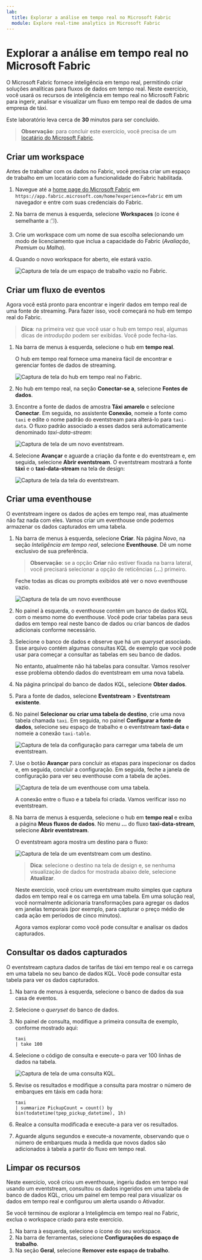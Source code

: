 ```yaml
---
lab:
  title: Explorar a análise em tempo real no Microsoft Fabric
  module: Explore real-time analytics in Microsoft Fabric
---
```


# Explorar a análise em tempo real no Microsoft Fabric

O Microsoft Fabric fornece inteligência em tempo real, permitindo criar soluções analíticas para fluxos de dados em tempo real. Neste exercício, você usará os recursos de inteligência em tempo real no Microsoft Fabric para ingerir, analisar e visualizar um fluxo em tempo real de dados de uma empresa de táxi.

Este laboratório leva cerca de **30** minutos para ser concluído.

> **Observação**: para concluir este exercício, você precisa de um [locatário do Microsoft Fabric](https://learn.microsoft.com/fabric/get-started/fabric-trial).

## Criar um workspace

Antes de trabalhar com os dados no Fabric, você precisa criar um espaço de trabalho em um locatário com a funcionalidade do Fabric habilitada.

1. Navegue até a [home page do Microsoft Fabric](https://app.fabric.microsoft.com/home?experience=fabric) em `https://app.fabric.microsoft.com/home?experience=fabric` em um navegador e entre com suas credenciais do Fabric.
1. Na barra de menus à esquerda, selecione **Workspaces** (o ícone é semelhante a &#128455;).
1. Crie um workspace com um nome de sua escolha selecionando um modo de licenciamento que inclua a capacidade do Fabric (*Avaliação*, *Premium* ou *Malha*).
1. Quando o novo workspace for aberto, ele estará vazio.

    ![Captura de tela de um espaço de trabalho vazio no Fabric.](./images/new-workspace.png)

## Criar um fluxo de eventos

Agora você está pronto para encontrar e ingerir dados em tempo real de uma fonte de streaming. Para fazer isso, você começará no hub em tempo real do Fabric.

> **Dica**: na primeira vez que você usar o hub em tempo real, algumas dicas de *introdução* podem ser exibidas. Você pode fecha-las.

1. Na barra de menus à esquerda, selecione o hub em **tempo real**.

    O hub em tempo real fornece uma maneira fácil de encontrar e gerenciar fontes de dados de streaming.

    ![Captura de tela do hub em tempo real no Fabric.](./images/real-time-hub.png)

1. No hub em tempo real, na seção **Conectar-se a**, selecione **Fontes de dados**.
1. Encontre a fonte de dados de amostra **Táxi amarelo** e selecione **Conectar**. Em seguida, no assistente **Conexão**, nomeie a fonte como `taxi` e edite o nome padrão do eventstream para alterá-lo para `taxi-data`. O fluxo padrão associado a esses dados será automaticamente denominado *taxi-data-stream*:

    ![Captura de tela de um novo eventstream.](./images/name-eventstream.png)

1. Selecione **Avançar** e aguarde a criação da fonte e do eventstream e, em seguida, selecione **Abrir eventstream**. O eventstream mostrará a fonte **táxi** e o **taxi-data-stream** na tela de design:

   ![Captura de tela da tela do eventstream.](./images/new-taxi-stream.png)

## Criar uma eventhouse

O eventstream ingere os dados de ações em tempo real, mas atualmente não faz nada com eles. Vamos criar um eventhouse onde podemos armazenar os dados capturados em uma tabela.

1. Na barra de menus à esquerda, selecione **Criar**. Na página *Novo*, na seção *Inteligência em tempo real*, selecione **Eventhouse**. Dê um nome exclusivo de sua preferência.

    >**Observação**: se a opção **Criar** não estiver fixada na barra lateral, você precisará selecionar a opção de reticências (**...**) primeiro.

    Feche todas as dicas ou prompts exibidos até ver o novo eventhouse vazio.

    ![Captura de tela de um novo eventhouse](./images/create-eventhouse.png)

1. No painel à esquerda, o eventhouse contém um banco de dados KQL com o mesmo nome do eventhouse. Você pode criar tabelas para seus dados em tempo real neste banco de dados ou criar bancos de dados adicionais conforme necessário.
1. Selecione o banco de dados e observe que há um *queryset* associado. Esse arquivo contém algumas consultas KQL de exemplo que você pode usar para começar a consultar as tabelas em seu banco de dados.

    No entanto, atualmente não há tabelas para consultar. Vamos resolver esse problema obtendo dados do eventstream em uma nova tabela.

1. Na página principal do banco de dados KQL, selecione **Obter dados**.
1. Para a fonte de dados, selecione **Eventstream** > **Eventstream existente**.
1. No painel **Selecionar ou criar uma tabela de destino**, crie uma nova tabela chamada `taxi`. Em seguida, no painel **Configurar a fonte de dados**, selecione seu espaço de trabalho e o eventstream **taxi-data** e nomeie a conexão `taxi-table`.

   ![Captura de tela da configuração para carregar uma tabela de um eventstream.](./images/configure-destination.png)

1. Use o botão **Avançar** para concluir as etapas para inspecionar os dados e, em seguida, concluir a configuração. Em seguida, feche a janela de configuração para ver seu eventhouse com a tabela de ações.

   ![Captura de tela de um eventhouse com uma tabela.](./images/eventhouse-with-table.png)

    A conexão entre o fluxo e a tabela foi criada. Vamos verificar isso no eventstream.

1. Na barra de menus à esquerda, selecione o hub em **tempo real** e exiba a página **Meus fluxos de dados**. No menu **...** do fluxo **taxi-data-stream**, selecione **Abrir eventstream**.

    O eventstream agora mostra um destino para o fluxo:

   ![Captura de tela de um eventstream com um destino.](./images/eventstream-destination.png)

    > **Dica**: selecione o destino na tela de design e, se nenhuma visualização de dados for mostrada abaixo dele, selecione **Atualizar**.

    Neste exercício, você criou um eventstream muito simples que captura dados em tempo real e os carrega em uma tabela. Em uma solução real, você normalmente adicionaria transformações para agregar os dados em janelas temporais (por exemplo, para capturar o preço médio de cada ação em períodos de cinco minutos).

    Agora vamos explorar como você pode consultar e analisar os dados capturados.

## Consultar os dados capturados

O eventstream captura dados de tarifas de táxi em tempo real e os carrega em uma tabela no seu banco de dados KQL. Você pode consultar esta tabela para ver os dados capturados.

1. Na barra de menus à esquerda, selecione o banco de dados da sua casa de eventos.
1. Selecione o *queryset* do banco de dados.
1. No painel de consulta, modifique a primeira consulta de exemplo, conforme mostrado aqui:

    ```kql
    taxi
    | take 100
    ```

1. Selecione o código de consulta e execute-o para ver 100 linhas de dados na tabela.

    ![Captura de tela de uma consulta KQL.](./images/kql-stock-query.png)

1. Revise os resultados e modifique a consulta para mostrar o número de embarques em táxis em cada hora:

    ```kql
    taxi
    | summarize PickupCount = count() by bin(todatetime(tpep_pickup_datetime), 1h)
    ```

1. Realce a consulta modificada e execute-a para ver os resultados.
1. Aguarde alguns segundos e execute-a novamente, observando que o número de embarques muda à medida que novos dados são adicionados à tabela a partir do fluxo em tempo real.

## Limpar os recursos

Neste exercício, você criou um eventhouse, ingeriu dados em tempo real usando um eventstream, consultou os dados ingeridos em uma tabela de banco de dados KQL, criou um painel em tempo real para visualizar os dados em tempo real e configurou um alerta usando o Ativador.

Se você terminou de explorar a Inteligêmcia em tempo real no Fabric, exclua o workspace criado para este exercício.

1. Na barra à esquerda, selecione o ícone do seu workspace.
2. Na barra de ferramentas, selecione **Configurações do espaço de trabalho**.
3. Na seção **Geral**, selecione **Remover este espaço de trabalho**.
